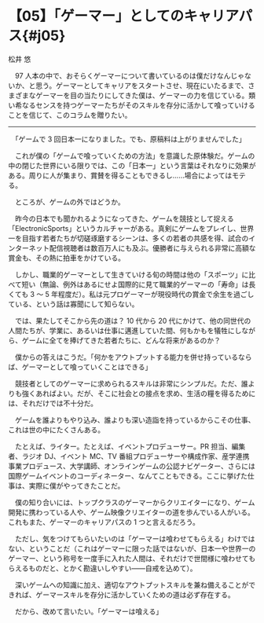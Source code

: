 # 【05】「ゲーマー」としてのキャリアパス{#j05}

<div class="author">松井 悠</div>

　97 人本の中で、おそらくゲーマーについて書いているのは僕だけなんじゃないか、と思う。ゲーマーとしてキャリアをスタートさせ、現在にいたるまで、さまざまなゲーマーを目の当たりにしてきた僕は、ゲーマーの力を信じている。類い希なるセンスを持つゲーマーたちがそのスキルを存分に活かして喰っていけることを信じて、このコラムを贈りたい。

--- 

　「ゲームで 3 回日本一になりました。でも、原稿料は上がりませんでした」

　これが僕の「ゲームで喰っていくための方法」を意識した原体験だ。ゲームの中の閉じた世界にいる限りでは、この「日本一」という言葉はそれなりに効果がある。周りに人が集まり、賞賛を得ることもできるし……場合によってはモテる。

　ところが、ゲームの外ではどうか。

　昨今の日本でも聞かれるようになってきた、ゲームを競技として捉える「ElectronicSports」というカルチャーがある。真剣にゲームをプレイし、世界一を目指す若者たちが切磋琢磨するシーンは、多くの若者の共感を得、試合のインターネット配信視聴者は数百万人にも及ぶ。優勝者に与えられる非常に高額な賞金も、その熱に拍車をかけている。

　しかし、職業的ゲーマーとして生きていける旬の時間は他の「スポーツ」に比べて短い（無論、例外はあるにせよ国際的に見て職業的ゲーマーの「寿命」は長くても 3 ～ 5 年程度だ）。私は元プロゲーマーが現役時代の賞金で余生を過ごしている、という話は寡聞にして知らない。

　では、果たしてそこから先の道は？ 10 代から 20 代にかけて、他の同世代の人間たちが、学業に、あるいは仕事に邁進していた間、何もかもを犠牲にしながら、ゲームに全てを捧げてきた若者たちに、どんな将来があるのか？

　僕からの答えはこうだ。「何かをアウトプットする能力を併せ持っているならば、ゲーマーとして喰っていくことはできる」

　競技者としてのゲーマーに求められるスキルは非常にシンプルだ。ただ、誰よりも強くあればよい。だが、そこに社会との接点を求め、生活の糧を得るためには、それだけでは不十分だ。

　ゲームを誰よりもやり込み、誰よりも深い造詣を持っているからこその仕事、これは世の中にたくさんある。

　たとえば、ライター。たとえば、イベントプロデューサー。PR 担当、編集者、ラジオ DJ、イベント MC、TV 番組プロデューサーや構成作家、産学連携事業プロデュース、大学講師、オンラインゲームの公認ナビゲーター、さらには国際ゲームイベントのコーディネーター、なんてこともできる。ここに挙げた仕事は、実際に僕がやってきたことだ。

　僕の知り合いには、トップクラスのゲーマーからクリエイターになり、ゲーム開発に携わっている人や、ゲーム映像クリエイターの道を歩んでいる人がいる。これもまた、ゲーマーのキャリアパスの 1 つと言えるだろう。

　ただし、気をつけてもらいたいのは「ゲーマーは喰わせてもらえる」わけではない、ということだ（これはゲーマーに限った話ではないが、日本一や世界一のゲーマー、という称号を一度手に入れた人間は、それだけで世間様に喰わせてもらえるものだと、とかく勘違いしやすい――自戒を込めて）。

　深いゲームへの知識に加え、適切なアウトプットスキルを兼ね備えることができれば、ゲーマースキルを存分に活かしていくための道は必ず存在する。

　だから、改めて言いたい。「ゲーマーは喰える」
